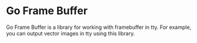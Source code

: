 # Go Frame Buffer

Go Frame Buffer is a library for working with framebuffer in tty. For example, you can output vector images in tty using this library.

